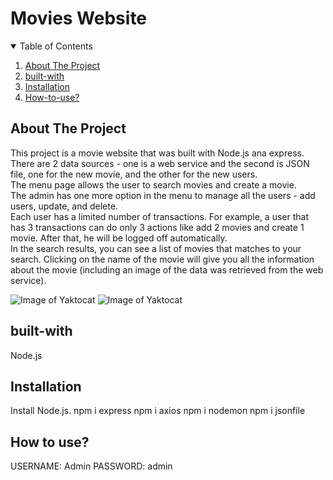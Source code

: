# Movies Website
<!-- TABLE OF CONTENTS -->
<details open="open">
  <summary>Table of Contents</summary>
  <ol>
    <li><a href="#about-the-project">About The Project</a></li>
    <li><a href="#built-with">built-with</a></li>
    <li><a href="#installation">Installation</a></li>
    <li><a href="#how-to-use">How-to-use?</a></li>
  </ol>
</details>

## About The Project
This project is a movie website that was built with Node.js ana express.</br>
There are 2 data sources - one is a web service and the second is JSON file, one for the new movie, and the other for the new users.</br>
The menu page allows the user to search movies and create a movie.</br>
The admin has one more option in the menu to manage all the users - add users, update, and delete.</br>
Each user has a limited number of transactions. For example, a user that has 3 transactions can do only 3 actions like add 2 movies and create 1 movie. After that, he will be logged off automatically.</br>
In the search results, you can see a list of movies that matches to your search. Clicking on the name of the movie will give you all the information about the movie (including an image of the data was retrieved from the web service).


![Image of Yaktocat](https://github.com/yardenavraham/Search-Movies-App/blob/movies-project/searchmoviespic.png)
![Image of Yaktocat](https://github.com/yardenavraham/Search-Movies-App/blob/movies-project/searchmoviesresultspic.png)


## built-with

Node.js 

## Installation

Install Node.js.
npm i express
npm i axios
npm i nodemon
npm i jsonfile

## How to use?
USERNAME: Admin 
PASSWORD: admin

